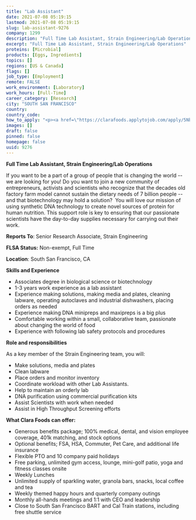 ```yaml
---
title: "Lab Assistant"
date: 2021-07-08 05:19:15
lastmod: 2021-07-08 05:19:15
slug: lab-assistant-9276
company: 1299
description: "Full Time Lab Assistant, Strain Engineering/Lab Operations"
excerpt: "Full Time Lab Assistant, Strain Engineering/Lab Operations"
proteins: [Microbial]
products: [Eggs, Ingredients]
topics: []
regions: [US & Canada]
flags: []
job_type: [Employment]
remote: FALSE
work_environment: [Laboratory]
work_hours: [Full-Time]
career_category: [Research]
city: "SOUTH SAN FRANCISCO"
country: 
country_code: 
how_to_apply: "<p><a href=\"https://clarafoods.applytojob.com/apply/5NbaFaGkfC/Lab-Assistant-Strain-EngineeringLab-Operations?source=proteinreport\">https://clarafoods.applytojob.com/apply/5NbaFaGkfC/Lab-Assistant-Strain…</a></p>"
images: []
draft: false
pinned: false
homepage: false
uuid: 9276
---
```

**Full Time Lab Assistant, Strain Engineering/Lab Operations**

If you want to be a part of a group of people that is changing the world
\-- we are looking for you! Do you want to join a new community of
entrepreneurs, activists and scientists who recognize that the decades
old factory farm model cannot sustain the dietary needs of 7 billion
people -- and that biotechnology may hold a solution?  You will love our
mission of using synthetic DNA technology to create novel sources of
protein for human nutrition. This support role is key to ensuring that
our passionate scientists have the day-to-day supplies necessary for
carrying out their work.

**Reports To**: Senior Research Associate, Strain Engineering

**FLSA Status:** Non-exempt, Full Time

**Location**: South San Francisco, CA

**Skills and Experience**

-   Associates degree in biological science or biotechnology
-   1-3 years work experience as a lab assistant
-   Experience making solutions, making media and plates, cleaning
    labware, operating autoclaves and industrial dishwashers, placing
    orders as needed
-   Experience making DNA minipreps and maxipreps is a big plus
-   Comfortable working within a small, collaborative team, passionate
    about changing the world of food
-   Experience with following lab safety protocols and procedures

**Role and responsibilities**

As a key member of the Strain Engineering team, you will:

-   Make solutions, media and plates
-   Clean labware 
-   Place orders and monitor inventory
-   Coordinate workload with other Lab Assistants.
-   Help to maintain an orderly lab
-   DNA purification using commercial purification kits
-   Assist Scientists with work when needed
-   Assist in High Throughput Screening efforts

**What Clara Foods can offer:**

-   Generous benefits package; 100% medical, dental, and vision employee
    coverage, 401k matching, and stock options
-   Optional benefits; FSA, HSA, Commuter, Pet Care, and additional life
    insurance
-   Flexible PTO and 10 company paid holidays
-   Free parking, unlimited gym access, lounge, mini-golf patio, yoga
    and fitness classes onsite
-   Weekly Lunches
-   Unlimited supply of sparkling water, granola bars, snacks, local
    coffee and tea
-   Weekly themed happy hours and quarterly company outings
-   Monthly all-hands meetings and 1:1 with CEO and leadership
-   Close to South San Francisco BART and Cal Train stations, including
    free shuttle service
